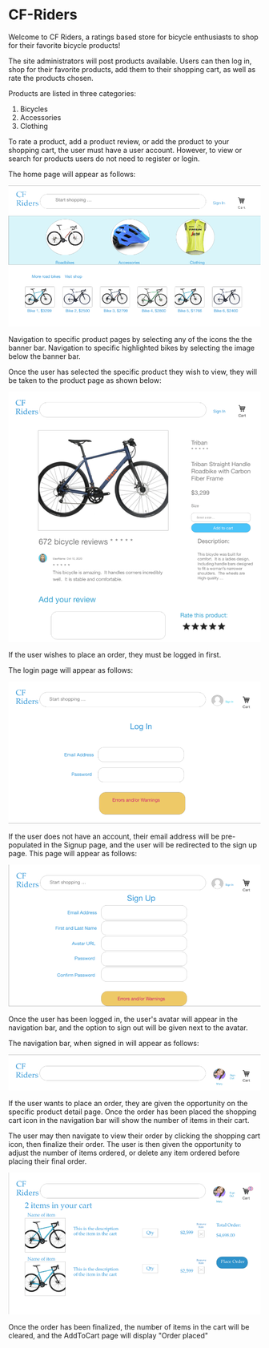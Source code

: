 # CF-Riders

Welcome to CF Riders, a ratings based store for bicycle enthusiasts to shop for their favorite bicycle products!

The site administrators will post products available.  Users can then log in, shop for their favorite products, add them to their shopping cart, as well as rate the products chosen.

Products are listed in three categories:

1. Bicycles
2. Accessories
3. Clothing

To rate a product, add a product review, or add the product to your shopping cart, the user must have a user account.  However, to view or search for products users do not need to register or login.

The home page will appear as follows:

![Homepage Image](../docs/images/HomePage.png)

Navigation to specific product pages by selecting any of the icons the the banner bar.  Navigation to specific highlighted bikes by selecting the image below the banner bar.

Once the user has selected the specific product they wish to view, they will be taken to the product page as shown below:

![Productpage Image](../docs/images/ProductPage.png)

If the user wishes to place an order, they must be logged in first.

The login page will appear as follows:

![Login Page](../docs/images/LogIn.png)

If the user does not have an account, their email address will be pre-populated in the Signup page, and the user will be redirected to the sign up page.  This page will appear as follows:

![SignUp page](../docs/images/SignUp.png)

Once the user has been logged in, the user's avatar will appear in the navigation bar, and the option to sign out will be given next to the avatar.

The navigation bar, when signed in will appear as follows:

![Navigation Bar Signed In](../docs/images/NavigationBar-SignedIn.png)

If the user wants to place an order, they are given the opportunity on the specific product detail page.  Once the order has been placed the shopping cart icon in the navigation bar will show the number of items in their cart.

The user may then navigate to view their order by clicking the shopping cart icon, then finalize their order.  The user is then given the opportunity to adjust the number of items ordered, or delete any item ordered before placing their final order.

![Shopping Cart](../docs/images/AddToCart.png)

Once the order has been finalized, the number of items in the cart will be cleared, and the AddToCart page will display "Order placed"
